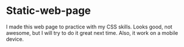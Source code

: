 # Static-web-page
I made this web page to practice with my CSS skills.
Looks good, not awesome, but I will try to do it great next time.
Also, it work on a mobile device.
